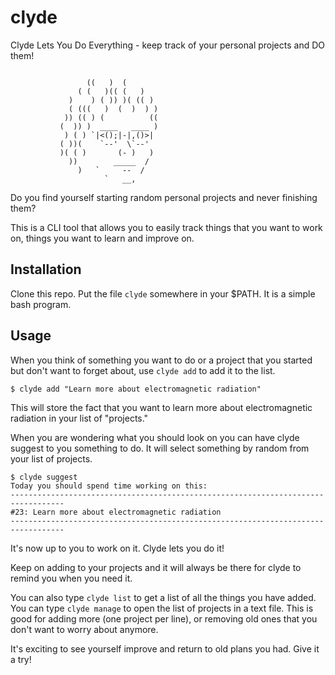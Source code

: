 # clyde

Clyde Lets You Do Everything - keep track of your personal projects and DO them!

```

                 ((   )  (
               ( (   )(( (   )
             )    ) ( )) )( (( )
             ( (((   )  (  )  ) )
            )) (( ) (          ((
           (  )) )  ____   ____ )
            ) ( ) `|<();|-|,()>|
           ( ))(    `--'  \`--'
           )( ( )       (- )   )
             ))        _____  /
               )   `     --  /
                     `   __,

```

Do you find yourself starting random personal projects and never finishing them?

This is a CLI tool that allows you to easily track things that you want to work on, things you want to learn and improve on.

## Installation

Clone this repo. Put the file `clyde` somewhere in your $PATH. It is a simple bash program.

## Usage

When you think of something you want to do or a project that you started but don't want to forget about, use `clyde add` to add it to the list.

```
$ clyde add "Learn more about electromagnetic radiation"
```

This will store the fact that you want to learn more about electromagnetic radiation in your list of "projects."

When you are wondering what you should look on you can have clyde suggest to you something to do. It will select something by random from your list of projects.

```
$ clyde suggest
Today you should spend time working on this:
----------------------------------------------------------------------------------
#23: Learn more about electromagnetic radiation
----------------------------------------------------------------------------------
```

It's now up to you to work on it. Clyde lets you do it!

Keep on adding to your projects and it will always be there for clyde to remind you when you need it.

You can also type `clyde list` to get a list of all the things you have added. You can type `clyde manage` to open the list of projects in a text file. This is good for adding more (one project per line), or removing old ones that you don't want to worry about anymore.

It's exciting to see yourself improve and return to old plans you had. Give it a try!
